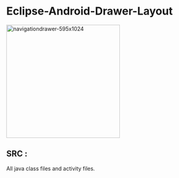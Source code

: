 # Eclipse-Android-Drawer-Layout


<img width="298" alt="navigationdrawer-595x1024" src="https://cloud.githubusercontent.com/assets/22454740/26644845/bdcc1894-4653-11e7-960f-966457e21152.png">


<h2>SRC :</h2>
All java class files and activity files.


